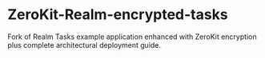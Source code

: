 # ZeroKit-Realm-encrypted-tasks
Fork of Realm Tasks example application enhanced with ZeroKit encryption plus complete architectural deployment guide.
